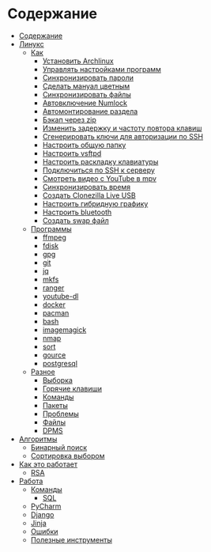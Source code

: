 # Содержание

- [Содержание](SUMMARY.md)
- [Линукс]()
    - [Как]()
        - [Установить Archlinux](Linux/How-to/Install-Archlinux.md)
        - [Управлять настройками программ](Linux/How-to/Manage-dotfiles.md)
        - [Синхронизировать пароли](Linux/How-to/Synchronize-passwords.md)
        - [Сделать мануал цветным](Linux/How-to/Colorize-man-pages.md)
        - [Синхронизировать файлы](Linux/How-to/Synchronize-files.md)
        - [Автовключение Numlock](Linux/How-to/Enable-Numlock-automatically.md)
        - [Автомонтирование раздела](Linux/How-to/Automount-a-drive.md)
        - [Бэкап через zip](Linux/How-to/Backup-via-zip.md)
        - [Изменить задержку и частоту повтора клавиш](Linux/How-to/Set-up-keyboard-repeat-delay-and-rate.md)
        - [Сгенерировать ключи для авторизации по SSH](Linux/How-to/Generate-SSH-keys-for-git-authorization.md)
        - [Настроить общую папку](Linux/How-to/Create-public-folder.md)
        - [Настроить vsftpd](Linux/How-to/Set-up-vsftpd.md)
        - [Настроить раскладку клавиатуры](Linux/How-to/Set-up-keyboard-layout.md)
        - [Подключиться по SSH к серверу](Linux/How-to/Use-SSH-to-connect-to-a-server.md)
        - [Смотреть видео с YouTube в mpv](Linux/How-to/Watch-YouTube-videos-in-mpv.md)
        - [Синхронизировать время](Linux/How-to/Synchronize-time.md)
        - [Создать Clonezilla Live USB](Linux/How-to/Create-clonezilla-live-usb.md)
        - [Настроить гибридную графику](Linux/How-to/Set-up-hybrid-graphic-card.md)
        - [Настроить bluetooth](Linux/How-to/Set-up-bluetooth.md)
        - [Создать swap файл](Linux/How-to/Create-swap-file.md)
    - [Программы]()
        - [ffmpeg](Linux/Apps/ffmpeg.md)
        - [fdisk](Linux/Apps/fdisk.md)
        - [gpg](Linux/Apps/gpg.md)
        - [git](Linux/Apps/git.md)
        - [jq](Linux/Apps/jq.md)
        - [mkfs](Linux/Apps/mkfs.md)
        - [ranger](Linux/Apps/ranger.md)
        - [youtube-dl](Linux/Apps/youtube-dl.md)
        - [docker](Linux/Apps/docker.md)
        - [pacman](Linux/Apps/pacman.md)
        - [bash](Linux/Apps/bash.md)
        - [imagemagick](Linux/Apps/imagemagick.md)
        - [nmap](Linux/Apps/nmap.md)
        - [sort](Linux/Apps/sort.md)
        - [gource](Linux/Apps/gource.md)
        - [postgresql](Linux/Apps/postgresql.md)
    - [Разное]()
        - [Выборка](Linux/Other/Selection.md)
        - [Горячие клавиши](Linux/Other/Hot-keys.md)
        - [Команды](Linux/Other/Commands.md)
        - [Пакеты](Linux/Other/Packages.md)
        - [Проблемы](Linux/Other/Troubleshooting.md)
        - [Файлы](Linux/Other/Files.md)
        - [DPMS](Linux/Other/DPMS.md)
- [Алгоритмы]()
    - [Бинарный поиск](Algorithms/binary-search.md)
    - [Сортировка выбором](Algorithms/selection-sort.md)
- [Как это работает]()
    - [RSA](How-does-it-work/RSA.md)
- [Работа]()
    - [Команды]()
        - [SQL](Work/Commands/sql.md)
    - [PyCharm](Work/PyCharm.md)
    - [Django](Work/Django.md)
    - [Jinja](Work/Jinja.md)
    - [Ошибки](Work/Errors.md)
    - [Полезные инструменты](Work/Useful-tools.md)